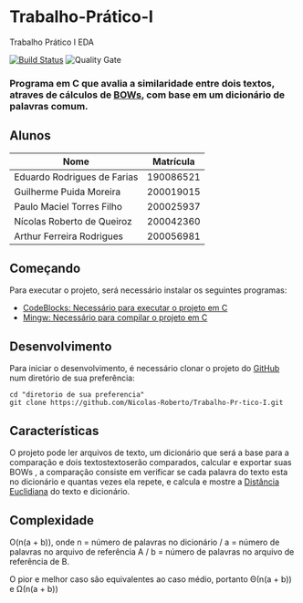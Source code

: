 # Trabalho-Prático-I
Trabalho Prático I EDA

[![Build Status](https://travis-ci.org/condessalovelace/mavenquickstart.svg?branch=master)](https://travis-ci.org/condessalovelace/mavenquickstart) ![Quality Gate](https://sonarcloud.io/api/project_badges/measure?project=br.com%3Amavenquickstart&metric=alert_status)

### Programa em C que avalia a similaridade entre dois textos, atraves de cálculos de [BOWs](https://en.wikipedia.org/wiki/Bag-of-words_model), com base em um dicionário de palavras comum.

## Alunos


Nome                            | Matrícula  |
--------------------------------|------------|
Eduardo Rodrigues de Farias     | 190086521  |
Guilherme Puida Moreira         | 200019015  |
Paulo Maciel Torres Filho       | 200025937  |
Nícolas Roberto de Queiroz      | 200042360  |
Arthur Ferreira Rodrigues       | 200056981  |



## Começando

Para executar o projeto, será necessário instalar os seguintes programas:

- [CodeBlocks: Necessário para executar o projeto em C](https://www.codeblocks.org/downloads/)
- [Mingw: Necessário para compilar o projeto em C](https://sourceforge.net/projects/mingw-w64/)

## Desenvolvimento

Para iniciar o desenvolvimento, é necessário clonar o projeto do [GitHub](https://github.com/Nicolas-Roberto/Trabalho-Pr-tico-I.git) num diretório de sua preferência:

```
cd "diretorio de sua preferencia"
git clone https://github.com/Nicolas-Roberto/Trabalho-Pr-tico-I.git
```


## Características

O projeto pode ler arquivos de texto, um dicionário que será a base para a comparação e dois textostextoserão comparados, calcular e exportar suas BOWs , a comparação
consiste em verificar se cada palavra do texto esta no dicionário e quantas vezes ela repete, e calcula e mostre a [Distância Euclidiana](https://pt.wikipedia.org/wiki/Dist%C3%A2ncia_euclidiana) do texto e dicionário.

## Complexidade 

O(n(a + b)), onde n = número de palavras no dicionário / a = número de palavras no arquivo de referência A / b = número de palavras no arquivo de referência de B.

O pior e melhor caso são equivalentes ao caso médio, portanto Θ(n(a + b)) e  Ω(n(a + b))

